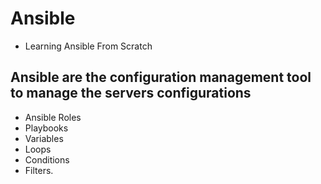 # Ansible
- Learning Ansible From Scratch

## Ansible are the configuration management tool to manage the servers configurations
- Ansible Roles
- Playbooks
- Variables
- Loops
- Conditions
- Filters.